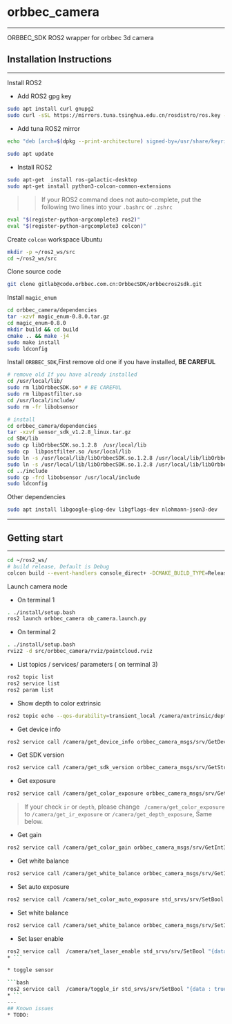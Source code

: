 # orbbec_camera

---
ORBBEC_SDK ROS2 wrapper for orbbec 3d camera 

## Installation Instructions

---
Install ROS2

* Add ROS2 gpg key

```bash
sudo apt install curl gnupg2
sudo curl -sSL https://mirrors.tuna.tsinghua.edu.cn/rosdistro/ros.key -o /usr/share/keyrings/ros-archive-keyring.gpg
```

* Add tuna ROS2 mirror

```bash
echo "deb [arch=$(dpkg --print-architecture) signed-by=/usr/share/keyrings/ros-archive-keyring.gpg] https://mirrors.tuna.tsinghua.edu.cn/ros2/ubuntu focal main" | sudo tee /etc/apt/sources.list.d/ros2.list > /dev/null
 
sudo apt update
```

* Install ROS2

```bash
sudo apt-get  install ros-galactic-desktop
sudo apt-get install python3-colcon-common-extensions

```
>>If your ROS2 command does not auto-complete, put the following two lines into your `.bashrc`
or `.zshrc`

```bash
eval "$(register-python-argcomplete3 ros2)"
eval "$(register-python-argcomplete3 colcon)"
```

Create `colcon` workspace Ubuntu

```bash
mkdir -p ~/ros2_ws/src
cd ~/ros2_ws/src
```

Clone source code 

```bash
git clone gitlab@code.orbbec.com.cn:OrbbecSDK/orbbecros2sdk.git
```
Install `magic_enum`

```bash
cd orbbec_camera/dependencies
tar -xzvf magic_enum-0.8.0.tar.gz
cd magic_enum-0.8.0
mkdir build && cd build
cmake .. && make -j4
sudo make install
sudo ldconfig
```

Install `ORBBEC_SDK`,First remove old one if you have installed, **BE CAREFUL**

```bash
# remove old If you have already installed
cd /usr/local/lib/
sudo rm libOrbbecSDK.so* # BE CAREFUL
sudo rm libpostfilter.so
cd /usr/local/include/
sudo rm -fr libobsensor

# install
cd orbbec_camera/dependencies
tar -xzvf sensor_sdk_v1.2.8_linux.tar.gz
cd SDK/lib
sudo cp libOrbbecSDK.so.1.2.8  /usr/local/lib
sudo cp  libpostfilter.so /usr/local/lib
sudo ln -s /usr/local/lib/libOrbbecSDK.so.1.2.8 /usr/local/lib/libOrbbecSDK.so.1.2
sudo ln -s /usr/local/lib/libOrbbecSDK.so.1.2.8 /usr/local/lib/libOrbbecSDK.so
cd ../include 
sudo cp -frd libobsensor /usr/local/include
sudo ldconfig
```

Other dependencies

```bash
sudo apt install libgoogle-glog-dev libgflags-dev nlohmann-json3-dev
```
---

## Getting start

---

```bash
cd ~/ros2_ws/
# build release, Default is Debug
colcon build --event-handlers console_direct+ -DCMAKE_BUILD_TYPE=Release
```
Launch camera node 
* On terminal 1
```bash 
. ./install/setup.bash 
ros2 launch orbbec_camera ob_camera.launch.py
```
* On terminal 2

```bash
. ./install/setup.bash 
rviz2 -d src/orbbec_camera/rviz/pointcloud.rviz
```
* List topics / services/ parameters ( on terminal 3)

```bash
ros2 topic list
ros2 service list
ros2 param list
```

* Show depth to color extrinsic

```bash
ros2 topic echo --qos-durability=transient_local /camera/extrinsic/depth_to_color  --qos-profile=services_default
```
* Get device info 

```bash 
ros2 service call /camera/get_device_info orbbec_camera_msgs/srv/GetDeviceInfo '{}'
```
* Get SDK version

```bash
ros2 service call /camera/get_sdk_version orbbec_camera_msgs/srv/GetString '{}'

```

* Get exposure

```bash
ros2 service call /camera/get_color_exposure orbbec_camera_msgs/srv/GetInt32 '{}'
```
> If your check `ir` or `depth`, please change ` /camera/get_color_exposure`
to  `/camera/get_ir_exposure` or `/camera/get_depth_exposure`, Same below.

* Get gain

```bash
ros2 service call /camera/get_color_gain orbbec_camera_msgs/srv/GetInt32 '{}'
```
* Get white balance 

```bash
ros2 service call /camera/get_white_balance orbbec_camera_msgs/srv/GetInt32 '{}'
```

* Set auto exposure 

```bash
ros2 service call /camera/set_color_auto_exposure std_srvs/srv/SetBool '{data: false}'
```

* Set white balance

```bash
ros2 service call /camera/set_white_balance orbbec_camera_msgs/srv/SetInt32 '{data: 4600}'
```
* Set laser enable

```bash
ros2 service call  /camera/set_laser_enable std_srvs/srv/SetBool "{data: true}" 
* ```

* toggle sensor 

```bash
ros2 service call  /camera/toggle_ir std_srvs/srv/SetBool "{data : true}"
* ```
---
## Known issues
* TODO:
